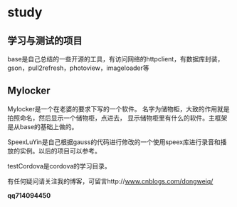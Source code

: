 # study
## 学习与测试的项目 ##

base是自己总结的一些开源的工具，有访问网络的httpclient，有数据库封装，gson，pull2refresh，photoview，imageloader等
## Mylocker ##
Mylocker是一个在老婆的要求下写的一个软件。
名字为储物柜，大致的作用就是拍照命名，然后显示一个储物柜，点进去，
显示储物柜里有什么的软件。主框架是从base的基础上做的。

SpeexLuYin是自己根据gauss的代码进行修改的一个使用speex库进行录音和播放的实例。以后的项目可以参考。

testCordova是cordova的学习目录。


有任何疑问请关注我的博客，可留言http://www.cnblogs.com/dongweiq/

**qq714094450**

